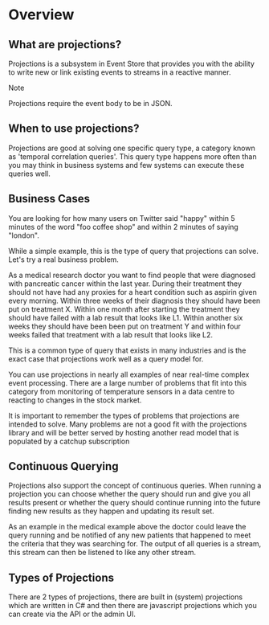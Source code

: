 # Overview

## What are projections?

Projections is a subsystem in Event Store that provides you with the ability to write new or link existing events to streams in a reactive manner.

> [!NOTE]
> Projections require the event body to be in JSON.

## When to use projections?

Projections are good at solving one specific query type, a category known as 'temporal correlation queries'. This query type happens more often than you may think in business systems and few systems can execute these queries well.

## Business Cases

You are looking for how many users on Twitter said "happy" within 5 minutes of the word "foo coffee shop" and within 2 minutes of saying "london".

While a simple example,  this is the type of query that projections can solve. Let's try a real business problem.

As a medical research doctor you want to find people that were diagnosed with pancreatic cancer within the last year. During their treatment they should not have had any proxies for a heart condition such as aspirin given every morning. Within three weeks of their diagnosis they should have been put on treatment X. Within one month after starting the treatment they should have failed with a lab result that looks like L1. Within another six weeks they should have been been put on treatment Y and within four weeks failed that treatment with a lab result that looks like L2.

This is a common type of query that exists in many industries and is the exact case that projections work well as a query model for.

You can use projections in nearly all examples of near real-time complex event processing. There are a large number of problems that fit into this category from monitoring of temperature sensors in a data centre to reacting to changes in the stock market.

It is important to remember the types of problems that projections are intended to solve. Many problems are not a good fit with the projections library and will be better served by hosting another read model that is populated by a catchup subscription

## Continuous Querying

Projections also support the concept of continuous queries. When running a projection you can choose whether the query should run and give you all results present or whether the query should continue running into the future finding new results as they happen and updating its result set.

As an example in the medical example above the doctor could leave the query running and be notified of any new patients that happened to meet the criteria that they was searching for. The output of all queries is a stream, this stream can then be listened to like any other stream.

<!-- TODO: Is this supposed to be here? -->

## Types of Projections

There are 2 types of projections, there are built in (system) projections which are written in C# and then there are javascript projections which you can create via the API or the admin UI.
